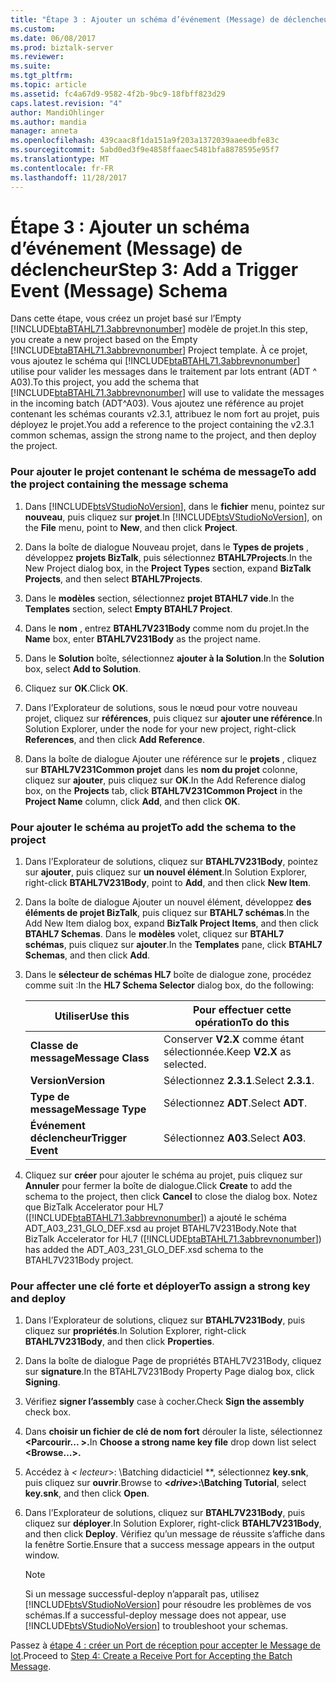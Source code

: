 ```yaml
---
title: "Étape 3 : Ajouter un schéma d’événement (Message) de déclencheur | Documents Microsoft"
ms.custom: 
ms.date: 06/08/2017
ms.prod: biztalk-server
ms.reviewer: 
ms.suite: 
ms.tgt_pltfrm: 
ms.topic: article
ms.assetid: fc4a67d9-9582-4f2b-9bc9-18fbff823d29
caps.latest.revision: "4"
author: MandiOhlinger
ms.author: mandia
manager: anneta
ms.openlocfilehash: 439caac8f1da151a9f203a1372039aaeedbfe83c
ms.sourcegitcommit: 5abd0ed3f9e4858ffaaec5481bfa8878595e95f7
ms.translationtype: MT
ms.contentlocale: fr-FR
ms.lasthandoff: 11/28/2017
---
```

# <a name="step-3-add-a-trigger-event-message-schema"></a><span data-ttu-id="5eb1f-102">Étape 3 : Ajouter un schéma d’événement (Message) de déclencheur</span><span class="sxs-lookup"><span data-stu-id="5eb1f-102">Step 3: Add a Trigger Event (Message) Schema</span></span>
<span data-ttu-id="5eb1f-103">Dans cette étape, vous créez un projet basé sur l’Empty [!INCLUDE[btaBTAHL71.3abbrevnonumber](../../includes/btabtahl71-3abbrevnonumber-md.md)] modèle de projet.</span><span class="sxs-lookup"><span data-stu-id="5eb1f-103">In this step, you create a new project based on the Empty [!INCLUDE[btaBTAHL71.3abbrevnonumber](../../includes/btabtahl71-3abbrevnonumber-md.md)] Project template.</span></span> <span data-ttu-id="5eb1f-104">À ce projet, vous ajoutez le schéma qui [!INCLUDE[btaBTAHL71.3abbrevnonumber](../../includes/btabtahl71-3abbrevnonumber-md.md)] utilise pour valider les messages dans le traitement par lots entrant (ADT ^ A03).</span><span class="sxs-lookup"><span data-stu-id="5eb1f-104">To this project, you add the schema that [!INCLUDE[btaBTAHL71.3abbrevnonumber](../../includes/btabtahl71-3abbrevnonumber-md.md)] will use to validate the messages in the incoming batch (ADT^A03).</span></span> <span data-ttu-id="5eb1f-105">Vous ajoutez une référence au projet contenant les schémas courants v2.3.1, attribuez le nom fort au projet, puis déployez le projet.</span><span class="sxs-lookup"><span data-stu-id="5eb1f-105">You add a reference to the project containing the v2.3.1 common schemas, assign the strong name to the project, and then deploy the project.</span></span>  
  
### <a name="to-add-the-project-containing-the-message-schema"></a><span data-ttu-id="5eb1f-106">Pour ajouter le projet contenant le schéma de message</span><span class="sxs-lookup"><span data-stu-id="5eb1f-106">To add the project containing the message schema</span></span>  
  
1.  <span data-ttu-id="5eb1f-107">Dans [!INCLUDE[btsVStudioNoVersion](../../includes/btsvstudionoversion-md.md)], dans le **fichier** menu, pointez sur **nouveau**, puis cliquez sur **projet**.</span><span class="sxs-lookup"><span data-stu-id="5eb1f-107">In [!INCLUDE[btsVStudioNoVersion](../../includes/btsvstudionoversion-md.md)], on the **File** menu, point to **New**, and then click **Project**.</span></span>  
  
2.  <span data-ttu-id="5eb1f-108">Dans la boîte de dialogue Nouveau projet, dans le **Types de projets** , développez **projets BizTalk**, puis sélectionnez **BTAHL7Projects**.</span><span class="sxs-lookup"><span data-stu-id="5eb1f-108">In the New Project dialog box, in the **Project Types** section, expand **BizTalk Projects**, and then select **BTAHL7Projects**.</span></span>  
  
3.  <span data-ttu-id="5eb1f-109">Dans le **modèles** section, sélectionnez **projet BTAHL7 vide**.</span><span class="sxs-lookup"><span data-stu-id="5eb1f-109">In the **Templates** section, select **Empty BTAHL7 Project**.</span></span>  
  
4.  <span data-ttu-id="5eb1f-110">Dans le **nom** , entrez **BTAHL7V231Body** comme nom du projet.</span><span class="sxs-lookup"><span data-stu-id="5eb1f-110">In the **Name** box, enter **BTAHL7V231Body** as the project name.</span></span>  
  
5.  <span data-ttu-id="5eb1f-111">Dans le **Solution** boîte, sélectionnez **ajouter à la Solution**.</span><span class="sxs-lookup"><span data-stu-id="5eb1f-111">In the **Solution** box, select **Add to Solution**.</span></span>  
  
6.  <span data-ttu-id="5eb1f-112">Cliquez sur **OK**.</span><span class="sxs-lookup"><span data-stu-id="5eb1f-112">Click **OK**.</span></span>  
  
7.  <span data-ttu-id="5eb1f-113">Dans l’Explorateur de solutions, sous le nœud pour votre nouveau projet, cliquez sur **références**, puis cliquez sur **ajouter une référence**.</span><span class="sxs-lookup"><span data-stu-id="5eb1f-113">In Solution Explorer, under the node for your new project, right-click **References**, and then click **Add Reference**.</span></span>  
  
8.  <span data-ttu-id="5eb1f-114">Dans la boîte de dialogue Ajouter une référence sur le **projets** , cliquez sur **BTAHL7V231Common projet** dans les **nom du projet** colonne, cliquez sur **ajouter**, puis cliquez sur **OK**.</span><span class="sxs-lookup"><span data-stu-id="5eb1f-114">In the Add Reference dialog box, on the **Projects** tab, click **BTAHL7V231Common Project** in the **Project Name** column, click **Add**, and then click **OK**.</span></span>  
  
### <a name="to-add-the-schema-to-the-project"></a><span data-ttu-id="5eb1f-115">Pour ajouter le schéma au projet</span><span class="sxs-lookup"><span data-stu-id="5eb1f-115">To add the schema to the project</span></span>  
  
1.  <span data-ttu-id="5eb1f-116">Dans l’Explorateur de solutions, cliquez sur **BTAHL7V231Body**, pointez sur **ajouter**, puis cliquez sur **un nouvel élément**.</span><span class="sxs-lookup"><span data-stu-id="5eb1f-116">In Solution Explorer, right-click **BTAHL7V231Body**, point to **Add**, and then click **New Item**.</span></span>  
  
2.  <span data-ttu-id="5eb1f-117">Dans la boîte de dialogue Ajouter un nouvel élément, développez **des éléments de projet BizTalk**, puis cliquez sur **BTAHL7 schémas**.</span><span class="sxs-lookup"><span data-stu-id="5eb1f-117">In the Add New Item dialog box, expand **BizTalk Project Items**, and then click **BTAHL7 Schemas**.</span></span> <span data-ttu-id="5eb1f-118">Dans le **modèles** volet, cliquez sur **BTAHL7 schémas**, puis cliquez sur **ajouter**.</span><span class="sxs-lookup"><span data-stu-id="5eb1f-118">In the **Templates** pane, click **BTAHL7 Schemas**, and then click **Add**.</span></span>  
  
3.  <span data-ttu-id="5eb1f-119">Dans le **sélecteur de schémas HL7** boîte de dialogue zone, procédez comme suit :</span><span class="sxs-lookup"><span data-stu-id="5eb1f-119">In the **HL7 Schema Selector** dialog box, do the following:</span></span>  
  
    |<span data-ttu-id="5eb1f-120">Utiliser</span><span class="sxs-lookup"><span data-stu-id="5eb1f-120">Use this</span></span>|<span data-ttu-id="5eb1f-121">Pour effectuer cette opération</span><span class="sxs-lookup"><span data-stu-id="5eb1f-121">To do this</span></span>|  
    |--------------|----------------|  
    |<span data-ttu-id="5eb1f-122">**Classe de message**</span><span class="sxs-lookup"><span data-stu-id="5eb1f-122">**Message Class**</span></span>|<span data-ttu-id="5eb1f-123">Conserver **V2.X** comme étant sélectionnée.</span><span class="sxs-lookup"><span data-stu-id="5eb1f-123">Keep **V2.X** as selected.</span></span>|  
    |<span data-ttu-id="5eb1f-124">**Version**</span><span class="sxs-lookup"><span data-stu-id="5eb1f-124">**Version**</span></span>|<span data-ttu-id="5eb1f-125">Sélectionnez **2.3.1**.</span><span class="sxs-lookup"><span data-stu-id="5eb1f-125">Select **2.3.1**.</span></span>|  
    |<span data-ttu-id="5eb1f-126">**Type de message**</span><span class="sxs-lookup"><span data-stu-id="5eb1f-126">**Message Type**</span></span>|<span data-ttu-id="5eb1f-127">Sélectionnez **ADT**.</span><span class="sxs-lookup"><span data-stu-id="5eb1f-127">Select **ADT**.</span></span>|  
    |<span data-ttu-id="5eb1f-128">**Événement déclencheur**</span><span class="sxs-lookup"><span data-stu-id="5eb1f-128">**Trigger Event**</span></span>|<span data-ttu-id="5eb1f-129">Sélectionnez **A03**.</span><span class="sxs-lookup"><span data-stu-id="5eb1f-129">Select **A03**.</span></span>|  
  
4.  <span data-ttu-id="5eb1f-130">Cliquez sur **créer** pour ajouter le schéma au projet, puis cliquez sur **Annuler** pour fermer la boîte de dialogue.</span><span class="sxs-lookup"><span data-stu-id="5eb1f-130">Click **Create** to add the schema to the project, then click **Cancel** to close the dialog box.</span></span> <span data-ttu-id="5eb1f-131">Notez que BizTalk Accelerator pour HL7 ([!INCLUDE[btaBTAHL71.3abbrevnonumber](../../includes/btabtahl71-3abbrevnonumber-md.md)]) a ajouté le schéma ADT_A03_231_GLO_DEF.xsd au projet BTAHL7V231Body.</span><span class="sxs-lookup"><span data-stu-id="5eb1f-131">Note that BizTalk Accelerator for HL7 ([!INCLUDE[btaBTAHL71.3abbrevnonumber](../../includes/btabtahl71-3abbrevnonumber-md.md)]) has added the ADT_A03_231_GLO_DEF.xsd schema to the BTAHL7V231Body project.</span></span>  
  
### <a name="to-assign-a-strong-key-and-deploy"></a><span data-ttu-id="5eb1f-132">Pour affecter une clé forte et déployer</span><span class="sxs-lookup"><span data-stu-id="5eb1f-132">To assign a strong key and deploy</span></span>  
  
1.  <span data-ttu-id="5eb1f-133">Dans l’Explorateur de solutions, cliquez sur **BTAHL7V231Body**, puis cliquez sur **propriétés**.</span><span class="sxs-lookup"><span data-stu-id="5eb1f-133">In Solution Explorer, right-click **BTAHL7V231Body**, and then click **Properties**.</span></span>  
  
2.  <span data-ttu-id="5eb1f-134">Dans la boîte de dialogue Page de propriétés BTAHL7V231Body, cliquez sur **signature**.</span><span class="sxs-lookup"><span data-stu-id="5eb1f-134">In the BTAHL7V231Body Property Page dialog box, click **Signing**.</span></span>  
  
3.  <span data-ttu-id="5eb1f-135">Vérifiez **signer l’assembly** case à cocher.</span><span class="sxs-lookup"><span data-stu-id="5eb1f-135">Check **Sign the assembly** check box.</span></span>  
  
4.  <span data-ttu-id="5eb1f-136">Dans **choisir un fichier de clé de nom fort** dérouler la liste, sélectionnez  **\<Parcourir... \>.**</span><span class="sxs-lookup"><span data-stu-id="5eb1f-136">In **Choose a strong name key file** drop down list select **\<Browse…\>.**</span></span>  
  
5.  <span data-ttu-id="5eb1f-137">Accédez à  **\<* lecteur*\>: \Batching didacticiel **, sélectionnez **key.snk**, puis cliquez sur **ouvrir**.</span><span class="sxs-lookup"><span data-stu-id="5eb1f-137">Browse to **\<*drive*\>:\Batching Tutorial**, select **key.snk**, and then click **Open**.</span></span>  
  
6.  <span data-ttu-id="5eb1f-138">Dans l’Explorateur de solutions, cliquez sur **BTAHL7V231Body**, puis cliquez sur **déployer**.</span><span class="sxs-lookup"><span data-stu-id="5eb1f-138">In Solution Explorer, right-click **BTAHL7V231Body**, and then click **Deploy**.</span></span> <span data-ttu-id="5eb1f-139">Vérifiez qu’un message de réussite s’affiche dans la fenêtre Sortie.</span><span class="sxs-lookup"><span data-stu-id="5eb1f-139">Ensure that a success message appears in the output window.</span></span>  
  
    > [!NOTE]
    >  <span data-ttu-id="5eb1f-140">Si un message successful-deploy n’apparaît pas, utilisez [!INCLUDE[btsVStudioNoVersion](../../includes/btsvstudionoversion-md.md)] pour résoudre les problèmes de vos schémas.</span><span class="sxs-lookup"><span data-stu-id="5eb1f-140">If a successful-deploy message does not appear, use [!INCLUDE[btsVStudioNoVersion](../../includes/btsvstudionoversion-md.md)] to troubleshoot your schemas.</span></span>  
  
 <span data-ttu-id="5eb1f-141">Passez à [étape 4 : créer un Port de réception pour accepter le Message de lot](../../adapters-and-accelerators/accelerator-hl7/step-4-create-a-receive-port-for-accepting-the-batch-message.md).</span><span class="sxs-lookup"><span data-stu-id="5eb1f-141">Proceed to [Step 4: Create a Receive Port for Accepting the Batch Message](../../adapters-and-accelerators/accelerator-hl7/step-4-create-a-receive-port-for-accepting-the-batch-message.md).</span></span>